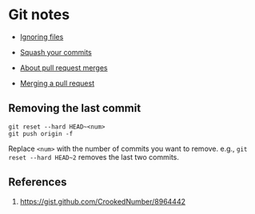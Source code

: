 # Git notes

* [Ignoring files](https://help.github.com/en/articles/ignoring-files)

* [Squash your commits](https://github.blog/2016-04-01-squash-your-commits/)

* [About pull request merges](https://help.github.com/en/articles/about-pull-request-merges)

* [Merging a pull request](https://help.github.com/en/articles/merging-a-pull-request)

## Removing the last commit

```
git reset --hard HEAD~<num> 
git push origin -f
```
Replace `<num>` with the number of commits you want to remove. e.g., `git reset --hard HEAD~2` removes the last two commits.

## References

1. https://gist.github.com/CrookedNumber/8964442